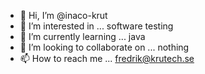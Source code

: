 - 👋 Hi, I’m @inaco-krut
- 👀 I’m interested in ... software testing
- 🌱 I’m currently learning ... java
- 💞️ I’m looking to collaborate on ... nothing
- 📫 How to reach me ... fredrik@krutech.se

<!---
inaco-krut/inaco-krut is a ✨ special ✨ repository because its `README.md` (this file) appears on your GitHub profile.
You can click the Preview link to take a look at your changes.
--->
